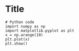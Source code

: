 # Title

```{code-cell} python
# Python code
import numpy as np
import matplotlib.pyplot as plt
x = np.arange(10)
plt.plot(x)
plt.show()
```